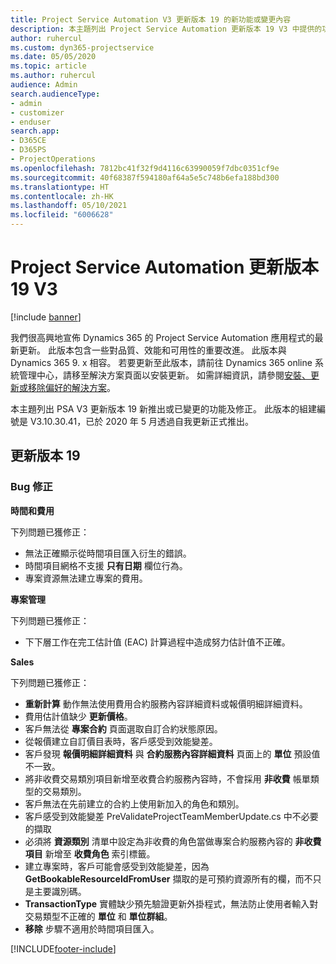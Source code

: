 ```yaml
---
title: Project Service Automation V3 更新版本 19 的新功能或變更內容
description: 本主題列出 Project Service Automation 更新版本 19 V3 中提供的功能和修正。
author: ruhercul
ms.custom: dyn365-projectservice
ms.date: 05/05/2020
ms.topic: article
ms.author: ruhercul
audience: Admin
search.audienceType:
- admin
- customizer
- enduser
search.app:
- D365CE
- D365PS
- ProjectOperations
ms.openlocfilehash: 7812bc41f32f9d4116c63990059f7dbc0351cf9e
ms.sourcegitcommit: 40f68387f594180af64a5e5c748b6efa188bd300
ms.translationtype: HT
ms.contentlocale: zh-HK
ms.lasthandoff: 05/10/2021
ms.locfileid: "6006628"
---
```

# <a name="project-service-automation-update-release-19-v3"></a>Project Service Automation 更新版本 19 V3

[!include [banner](../includes/psa-now-project-operations.md)]

我們很高興地宣佈 Dynamics 365 的 Project Service Automation 應用程式的最新更新。 此版本包含一些對品質、效能和可用性的重要改進。 此版本與 Dynamics 365 9. x 相容。 若要更新至此版本，請前往 Dynamics 365 online 系統管理中心，請移至解決方案頁面以安裝更新。 如需詳細資訊，請參閱[安裝、更新或移除偏好的解決方案](/power-platform/admin/install-remove-preferred-solution)。

本主題列出 PSA V3 更新版本 19 新推出或已變更的功能及修正。 此版本的組建編號是 V3.10.30.41，已於 2020 年 5 月透過自我更新正式推出。

## <a name="update-release-19"></a>更新版本 19

### <a name="bug-fixes"></a>Bug 修正

**時間和費用**

下列問題已獲修正： 

- 無法正確顯示從時間項目匯入衍生的錯誤。
- 時間項目網格不支援 **只有日期** 欄位行為。
- 專案資源無法建立專案的費用。

**專案管理**

下列問題已獲修正： 

-  下下層工作在完工估計值 (EAC) 計算過程中造成努力估計值不正確。

**Sales**

下列問題已獲修正： 

- **重新計算** 動作無法使用費用合約服務內容詳細資料或報價明細詳細資料。
- 費用估計值缺少 **更新價格**。
-  客戶無法從 **專案合約** 頁面選取自訂合約狀態原因。
- 從報價建立自訂價目表時，客戶感受到效能變差。
- 客戶發現 **報價明細詳細資料** 與 **合約服務內容詳細資料** 頁面上的 **單位** 預設值不一致。
- 將非收費交易類別項目新增至收費合約服務內容時，不會採用 **非收費** 帳單類型的交易類別。
- 客戶無法在先前建立的合約上使用新加入的角色和類別。
- 客戶感受到效能變差 PreValidateProjectTeamMemberUpdate.cs 中不必要的擷取
- 必須將 **資源類別** 清單中設定為非收費的角色當做專案合約服務內容的 **非收費項目** 新增至 **收費角色** 索引標籤。
- 建立專案時，客戶可能會感受到效能變差，因為 **GetBookableResourceIdFromUser** 擷取的是可預約資源所有的欄，而不只是主要識別碼。
- **TransactionType** 實體缺少預先驗證更新外掛程式，無法防止使用者輸入對交易類型不正確的 **單位** 和 **單位群組**。
- **移除** 步驟不適用於時間項目匯入。


[!INCLUDE[footer-include](../includes/footer-banner.md)]